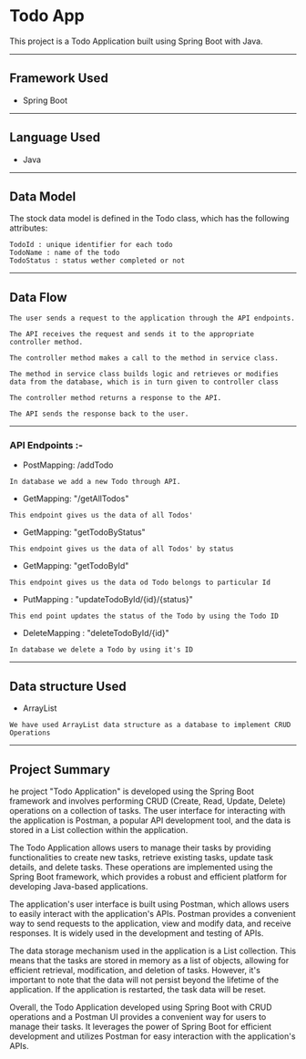 # Todo App # 


This project is a Todo Application built using Spring Boot with Java.

---

## Framework Used
* Spring Boot

---

## Language Used
* Java

---

## Data Model

The stock data model is defined in the Todo class, which has the following attributes:
```
TodoId : unique identifier for each todo
TodoName : name of the todo
TodoStatus : status wether completed or not

```

---

## Data Flow

```
The user sends a request to the application through the API endpoints.
```


```
The API receives the request and sends it to the appropriate controller method.
```


```
The controller method makes a call to the method in service class.
```


```
The method in service class builds logic and retrieves or modifies data from the database, which is in turn given to controller class
```


```
The controller method returns a response to the API.
```


```
The API sends the response back to the user.
```

---

### API Endpoints :-


* PostMapping: /addTodo
```
In database we add a new Todo through API.
```

* GetMapping: "/getAllTodos"
```
This endpoint gives us the data of all Todos'
```

* GetMapping: "getTodoByStatus"
```
This endpoint gives us the data of all Todos' by status
```
* GetMapping: "getTodoById"
```
This endpoint gives us the data od Todo belongs to particular Id
```

* PutMapping : "updateTodoById/{id}/{status}"
```
This end point updates the status of the Todo by using the Todo ID
```


* DeleteMapping : "deleteTodoById/{id}"
```
In database we delete a Todo by using it's ID
```

---

## Data structure Used
* ArrayList
```
We have used ArrayList data structure as a database to implement CRUD Operations 
```
---

## Project Summary

he project "Todo Application" is developed using the Spring Boot framework and involves performing CRUD (Create, Read, Update, Delete) operations on a collection of tasks. The user interface for interacting with the application is Postman, a popular API development tool, and the data is stored in a List collection within the application.

The Todo Application allows users to manage their tasks by providing functionalities to create new tasks, retrieve existing tasks, update task details, and delete tasks. These operations are implemented using the Spring Boot framework, which provides a robust and efficient platform for developing Java-based applications.

The application's user interface is built using Postman, which allows users to easily interact with the application's APIs. Postman provides a convenient way to send requests to the application, view and modify data, and receive responses. It is widely used in the development and testing of APIs.

The data storage mechanism used in the application is a List collection. This means that the tasks are stored in memory as a list of objects, allowing for efficient retrieval, modification, and deletion of tasks. However, it's important to note that the data will not persist beyond the lifetime of the application. If the application is restarted, the task data will be reset.

Overall, the Todo Application developed using Spring Boot with CRUD operations and a Postman UI provides a convenient way for users to manage their tasks. It leverages the power of Spring Boot for efficient development and utilizes Postman for easy interaction with the application's APIs.